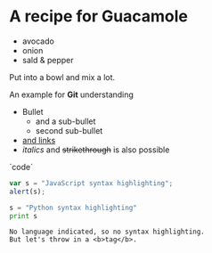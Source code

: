 # A recipe for Guacamole

- avocado
- onion
- sald & pepper

Put into a bowl and mix a lot.

An example for **Git** understanding

- Bullet
  - and a sub-bullet
  - second sub-bullet
- [and links](http://bio-it.embl.de)
- *italics* and ~~strikethrough~~ is also possible

´code´

```javascript
var s = "JavaScript syntax highlighting";
alert(s);
```
 
```python
s = "Python syntax highlighting"
print s
```
 
```
No language indicated, so no syntax highlighting. 
But let's throw in a <b>tag</b>.
```
